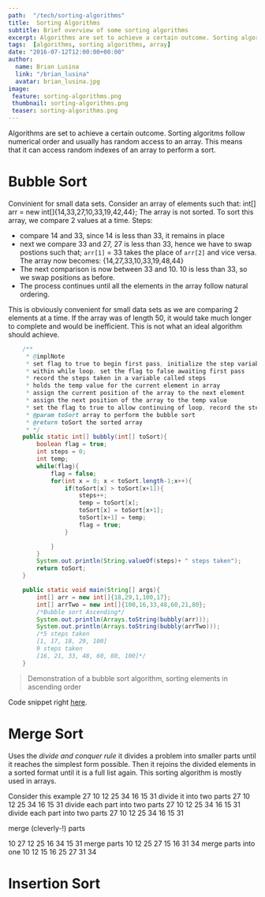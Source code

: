 ```yaml
---
path:  "/tech/sorting-algorithms"
title:  Sorting Algorithms
subtitle: Brief overview of some sorting algorithms
excerpt: Algorithms are set to achieve a certain outcome. Sorting algoritms follow numerical order and usually has random access to an array. This means that it can access random indexes of an array to perform a sort.
tags:  [algorithms, sorting algorithms, array]
date: "2016-07-12T12:00:00+00:00"
author:
  name: Brian Lusina
  link: "/brian_lusina"
  avatar: brian_lusina.jpg
image:
 feature: sorting-algorithms.png
 thumbnail: sorting-algorithms.png
 teaser: sorting-algorithms.png
---
```


Algorithms are set to achieve a certain outcome. Sorting algoritms follow numerical order and usually has random access to an array. This means that it can access random indexes of an array to perform a sort.

# Bubble Sort

Convinient for small data sets. Consider an array of elements such that:
int[] arr = new int[]{14,33,27,10,33,19,42,44};
The array is not sorted. To sort this array, we compare 2 values at a time.
Steps:

- compare 14 and 33, since 14 is less than 33, it remains in place
- next we compare 33 and 27, 27 is less than 33, hence we have to swap postions such that;
  `arr[1]` = 33 takes the place of `arr[2]` and vice versa.
  The array now becomes:
  {14,27,33,10,33,19,48,44}
- The next comparison is now between 33 and 10. 10 is less than 33, so we swap positions as before.
- The process continues until all the elements in the array follow natural ordering.

This is obviously convenient for small data sets as we are comparing 2 elements at a time. If the array was of length 50, it would take much longer to complete and would be inefficient. This is not what an ideal algorithm should achieve.

```java
    /**
     * @implNote
     * set flag to true to begin first pass, initialize the step variable, create the temp variable
     * within while loop, set the flag to false awaiting first pass
     * record the steps taken in a variable called steps
     * holds the temp value for the current element in array
     * assign the current position of the array to the next element
     * assign the next position of the array to the temp value
     * set the flag to true to allow continuing of loop, record the steps taken
     * @param toSort array to perform the bubble sort
     * @return toSort the sorted array
     * */
    public static int[] bubbly(int[] toSort){
        boolean flag = true;
        int steps = 0;
        int temp;
        while(flag){
            flag = false;
            for(int x = 0; x < toSort.length-1;x++){
                if(toSort[x] > toSort[x+1]){
                    steps++;
                    temp = toSort[x];
                    toSort[x] = toSort[x+1];
                    toSort[x+1] = temp;
                    flag = true;
                }

            }
        }
        System.out.println(String.valueOf(steps)+ " steps taken");
        return toSort;
    }

    public static void main(String[] args){
        int[] arr = new int[]{18,29,1,100,17};
        int[] arrTwo = new int[]{100,16,33,48,60,21,80};
        /*Bubble sort Ascending*/
        System.out.println(Arrays.toString(bubbly(arr)));
        System.out.println(Arrays.toString(bubbly(arrTwo)));
		/*5 steps taken
		[1, 17, 18, 29, 100]
		9 steps taken
		[16, 21, 33, 48, 60, 80, 100]*/
    }
```

> Demonstration of a bubble sort algorithm, sorting elements in ascending order

Code snippet right [here](https://github.com/BrianLusina/Java-Playground/blob/master/Toy%20Problems/src/SortingAlgorithms/BubbleSortDemo.java).

# Merge Sort

Uses the _divide and conquer rule_ it divides a problem into smaller parts until it reaches the simplest form possible. Then it rejoins the divided elements in a sorted format until it is a full list again. This sorting algorithm is mostly used in arrays.

Consider this example
27 10 12 25 34 16 15 31
divide it into two parts
27 10 12 25 34 16 15 31
divide each part into two parts
27 10 12 25 34 16 15 31
divide each part into two parts
27 10 12 25 34 16 15 31

merge (cleverly-!) parts

10 27 12 25 16 34 15 31
merge parts
10 12 25 27 15 16 31 34
merge parts into one
10 12 15 16 25 27 31 34

# Insertion Sort
